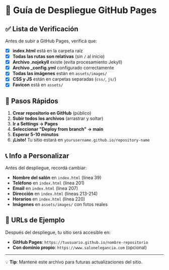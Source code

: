 # 🚀 Guía de Despliegue GitHub Pages

## ✅ Lista de Verificación

Antes de subir a GitHub Pages, verificá que:

- [x] **index.html** está en la carpeta raíz
- [x] **Todas las rutas son relativas** (sin `/` al inicio)
- [x] **Archivo .nojekyll** existe (evita procesamiento Jekyll)
- [x] **Archivo _config.yml** configurado correctamente
- [x] **Todas las imágenes** están en `assets/images/`
- [x] **CSS y JS** están en carpetas separadas (`css/`, `js/`)
- [x] **Favicon** está en `assets/`

## 🎯 Pasos Rápidos

1. **Crear repositorio en GitHub** (público)
2. **Subir todos los archivos** (arrastrar y soltar)
3. **Ir a Settings → Pages**
4. **Seleccionar "Deploy from branch" → main**
5. **Esperar 5-10 minutos**
6. **¡Listo!** Tu sitio estará en `yourusername.github.io/repository-name`

## 📞 Info a Personalizar

Antes del despliegue, recordá cambiar:

- **Nombre del salón** en `index.html` (línea 39)
- **Teléfono** en `index.html` (línea 201)
- **Email** en `index.html` (línea 207)
- **Dirección** en `index.html` (líneas 213-214)
- **Horarios** en `index.html` (línea 220)
- **Imágenes** en `assets/images/` con fotos reales

## 🌟 URLs de Ejemplo

Después del despliegue, tu sitio será accesible en:
- **GitHub Pages**: `https://tuusuario.github.io/nombre-repositorio`
- **Con dominio propio**: `https://www.salonelegancia.com` (opcional)

---
💡 **Tip**: Mantené este archivo para futuras actualizaciones del sitio. 